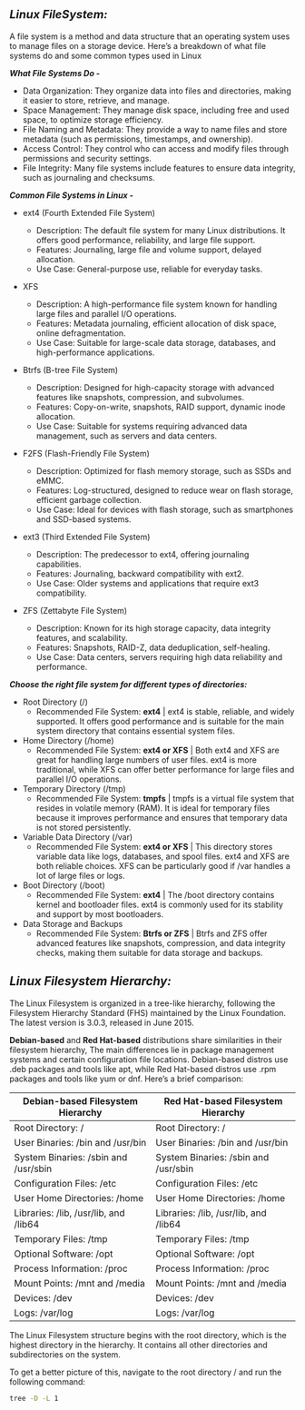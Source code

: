 ## <span style="font-size: 20px;"><strong><em>Linux FileSystem:</em></strong></span>

A file system is a method and data structure that an operating system uses to manage files on a storage device. Here’s a breakdown of what file systems do and some common types used in Linux

***What File Systems Do -***
* Data Organization: They organize data into files and directories, making it easier to store, retrieve, and manage.
* Space Management: They manage disk space, including free and used space, to optimize storage efficiency.
* File Naming and Metadata: They provide a way to name files and store metadata (such as permissions, timestamps, and ownership).
* Access Control: They control who can access and modify files through permissions and security settings.
* File Integrity: Many file systems include features to ensure data integrity, such as journaling and checksums.

***Common File Systems in Linux -***

* ext4 (Fourth Extended File System)
  - Description: The default file system for many Linux distributions. It offers good performance, reliability, and large file support.
  - Features: Journaling, large file and volume support, delayed allocation.
  - Use Case: General-purpose use, reliable for everyday tasks.

* XFS
  - Description: A high-performance file system known for handling large files and parallel I/O operations.
  - Features: Metadata journaling, efficient allocation of disk space, online defragmentation.
  - Use Case: Suitable for large-scale data storage, databases, and high-performance applications.

* Btrfs (B-tree File System)
  - Description: Designed for high-capacity storage with advanced features like snapshots, compression, and subvolumes.
  - Features: Copy-on-write, snapshots, RAID support, dynamic inode allocation.
  - Use Case: Suitable for systems requiring advanced data management, such as servers and data centers.
 
* F2FS (Flash-Friendly File System)
  - Description: Optimized for flash memory storage, such as SSDs and eMMC.
  - Features: Log-structured, designed to reduce wear on flash storage, efficient garbage collection.
  - Use Case: Ideal for devices with flash storage, such as smartphones and SSD-based systems.

* ext3 (Third Extended File System)
  - Description: The predecessor to ext4, offering journaling capabilities.
  - Features: Journaling, backward compatibility with ext2.
  - Use Case: Older systems and applications that require ext3 compatibility.

* ZFS (Zettabyte File System)
  - Description: Known for its high storage capacity, data integrity features, and scalability.
  - Features: Snapshots, RAID-Z, data deduplication, self-healing.
  - Use Case: Data centers, servers requiring high data reliability and performance.
 
***Choose the right file system for different types of directories:***
* Root Directory (/)
  - Recommended File System: **ext4** | ext4 is stable, reliable, and widely supported. It offers good performance and is suitable for the main system directory that contains essential system files.
* Home Directory (/home)
  - Recommended File System: **ext4 or XFS** | Both ext4 and XFS are great for handling large numbers of user files. ext4 is more traditional, while XFS can offer better performance for large files and parallel I/O operations.
* Temporary Directory (/tmp)
  - Recommended File System: **tmpfs** | tmpfs is a virtual file system that resides in volatile memory (RAM). It is ideal for temporary files because it improves performance and ensures that temporary data is not stored persistently.
* Variable Data Directory (/var)
  - Recommended File System: **ext4 or XFS** | This directory stores variable data like logs, databases, and spool files. ext4 and XFS are both reliable choices. XFS can be particularly good if /var handles a lot of large files or logs.
* Boot Directory (/boot)
  - Recommended File System: **ext4** | The /boot directory contains kernel and bootloader files. ext4 is commonly used for its stability and support by most bootloaders.
* Data Storage and Backups
  - Recommended File System: **Btrfs or ZFS** | Btrfs and ZFS offer advanced features like snapshots, compression, and data integrity checks, making them suitable for data storage and backups.


## ***Linux Filesystem Hierarchy:***
The Linux Filesystem is organized in a tree-like hierarchy, following the Filesystem Hierarchy Standard (FHS) maintained by the Linux Foundation. The latest version is 3.0.3, released in June 2015.
 
**Debian-based** and **Red Hat-based** distributions share similarities in their filesystem hierarchy, The main differences lie in package management systems and certain configuration file locations. Debian-based distros use .deb packages and tools like apt, while Red Hat-based distros use .rpm packages and tools like yum or dnf. Here’s a brief comparison:

| Debian-based Filesystem Hierarchy |  Red Hat-based Filesystem Hierarchy |
|----------|----------|
| Root Directory: / | Root Directory: / |
| User Binaries: /bin and /usr/bin | User Binaries: /bin and /usr/bin |
| System Binaries: /sbin and /usr/sbin | System Binaries: /sbin and /usr/sbin |
| Configuration Files: /etc | Configuration Files: /etc |
| User Home Directories: /home | User Home Directories: /home |
| Libraries: /lib, /usr/lib, and /lib64 | Libraries: /lib, /usr/lib, and /lib64 |
| Temporary Files: /tmp | Temporary Files: /tmp |
| Optional Software: /opt | Optional Software: /opt |
| Process Information: /proc | Process Information: /proc |
| Mount Points: /mnt and /media | Mount Points: /mnt and /media |
| Devices: /dev | Devices: /dev |
| Logs: /var/log | Logs: /var/log |


The Linux Filesystem structure begins with the root directory, which is the highest directory in the hierarchy. It contains all other directories and subdirectories on the system.

To get a better picture of this, navigate to the root directory / and run the following command:
```sh
tree -D -L 1
